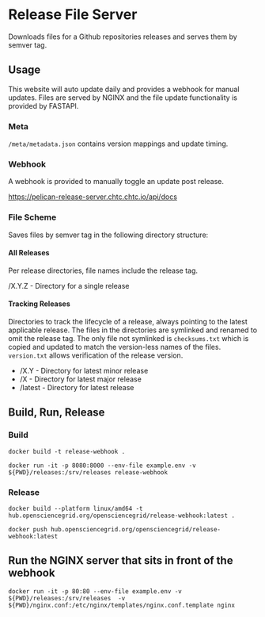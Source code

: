 # Release File Server

Downloads files for a Github repositories releases and serves them by semver tag.

## Usage

This website will auto update daily and provides a webhook for manual updates. Files are served by NGINX and the 
file update functionality is provided by FASTAPI.

### Meta

`/meta/metadata.json` contains version mappings and update timing.

### Webhook

A webhook is provided to manually toggle an update post release.

https://pelican-release-server.chtc.chtc.io/api/docs

### File Scheme

Saves files by semver tag in the following directory structure:

#### All Releases

Per release directories, file names include the release tag.

/X.Y.Z - Directory for a single release

#### Tracking Releases

Directories to track the lifecycle of a release, always pointing to the latest applicable release. The files in the 
directories are symlinked and renamed to omit the release tag. The only file not symlinked is `checksums.txt` which is 
copied and updated to match the version-less names of the files. `version.txt` allows verification of the release
version.

- /X.Y - Directory for latest minor release
- /X - Directory for latest major release
- /latest - Directory for latest release

## Build, Run, Release

### Build

```shell
docker build -t release-webhook .
```

```shell
docker run -it -p 8080:8000 --env-file example.env -v ${PWD}/releases:/srv/releases release-webhook
```

### Release

```shell
docker build --platform linux/amd64 -t hub.opensciencegrid.org/opensciencegrid/release-webhook:latest .
```

```shell
docker push hub.opensciencegrid.org/opensciencegrid/release-webhook:latest
```

## Run the NGINX server that sits in front of the webhook

```shell
docker run -it -p 80:80 --env-file example.env -v ${PWD}/releases:/srv/releases  -v ${PWD}/nginx.conf:/etc/nginx/templates/nginx.conf.template nginx
```
